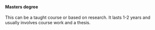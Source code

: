 ####  Masters degree

This can be a taught course or based on research. It lasts 1-2 years and
usually involves course work and a thesis.
